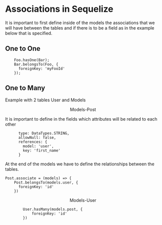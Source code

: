 <h1>Associations in Sequelize</h1>

It is important to first define inside of the models the associations
that we will have between the tables and if there is to be a field as in the example below that is specified.

<h2>One to One</h2>

```
    Foo.hasOne(Bar);
    Bar.belongsTo(Foo, {
      foreignKey: 'myFooId'
    });
```

<h2>One to Many</h2>

Example with 2 tables User and Models

<p align="center">Models-Post</p>
It is important to define in the fields which attributes will be related to each other

```    author: {
      type: DataTypes.STRING,
      allowNull: false,
      references: {
        model: 'user',
        key: 'first_name'
      }
```
At the end of the models we have to define the relationships between the tables.

```
Post.associate = (models) => {
    Post.belongsTo(models.user, {
      foreignKey: 'id'
    })
```

<p align="center">Models-User</p>

```    User.associate = (models) => {
        User.hasMany(models.post, {
            foreignKey: 'id'
        })
```
